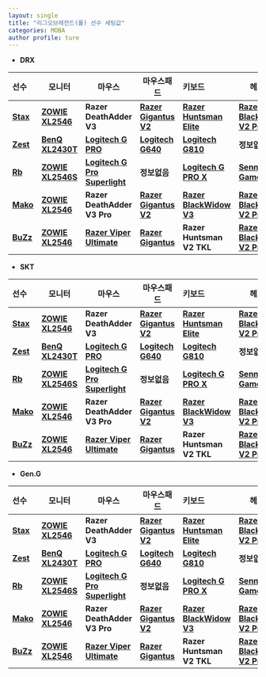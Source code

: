 ```yaml
---
layout: single
title: "리그오브레전드(롤) 선수 세팅값"
categories: MOBA
author profile: ture
---
```


* **DRX**

| 선수                                              | 모니터                                                       | 마우스                                                       | 마우스패드                                                   | 키보드                                                       | 헤드셋                                                       | 주사율 |
| :------------------------------------------------ | ------------------------------------------------------------ | ------------------------------------------------------------ | ------------------------------------------------------------ | :----------------------------------------------------------- | ------------------------------------------------------------ | ------ |
| **[Stax](https://prosettings.net/players/stax/)** | **[ZOWIE XL2546](https://links.liquipedia.net/ZowieXL2546)** | **Razer DeathAdder V3**                                      | **[Razer Gigantus V2](https://links.liquipedia.net/RazerGigantusv2)** | **[ Razer Huntsman Elite](https://links.liquipedia.net/RazerHuntsmanElite)** | **[ Razer BlackShark V2 Pro](https://links.liquipedia.net/RazerBlackSharkV2Pro)** | 240Hz  |
| **[Zest](https://prosettings.net/players/zest/)** | **[ BenQ XL2430T](https://links.liquipedia.net/ZowieXL2430T)** | **[Logitech G PRO](https://links.liquipedia.net/LogitechGProMouse)** | **[Logitech G640](https://links.liquipedia.net/LogitechG640)** | **[Logitech G810](https://links.liquipedia.net/LogitechG810)** | **정보없음**                                                 | 240Hz  |
| **[Rb](https://prosettings.net/players/rb/)**     | **[ZOWIE XL2546S](https://links.liquipedia.net/ZowieXL2546)** | **[Logitech G Pro Superlight](https://links.liquipedia.net/LogitechGPROXSUPERLIGHT)** | **정보없음**                                                 | **[ Logitech G PRO X](https://links.liquipedia.net/LogitechGPROXKeyboard)** | **[ Sennheiser Game Zero](https://links.liquipedia.net/SennheiserGameZero)** | 144Hz  |
| **[Mako](https://prosettings.net/players/mako/)** | **[ ZOWIE XL2546](https://links.liquipedia.net/ZowieXL2546)** | **Razer DeathAdder V3 Pro**                                  | **[Razer Gigantus V2](https://links.liquipedia.net/RazerGigantusv2)** | **[Razer BlackWidow V3](https://links.liquipedia.net/RazerBlackWidowV3)** | **[Razer BlackShark V2 Pro](https://links.liquipedia.net/RazerBlackSharkV2Pro)** | 240Hz  |
| **[BuZz](https://prosettings.net/players/BuZz/)** | **[ZOWIE XL2546](https://links.liquipedia.net/ZowieXL2546)** | **[ Razer Viper Ultimate](https://links.liquipedia.net/RazerViperUltimate)** | **[Razer Gigantus](https://links.liquipedia.net/RazerGigantus)** | **Razer Huntsman V2 TKL**                                    | **[ Razer BlackShark V2 Pro](https://links.liquipedia.net/RazerBlackSharkV2Pro)** | 240Hz  |

* **SKT**

| 선수                                              | 모니터                                                       | 마우스                                                       | 마우스패드                                                   | 키보드                                                       | 헤드셋                                                       | 주사율 |
| :------------------------------------------------ | ------------------------------------------------------------ | ------------------------------------------------------------ | ------------------------------------------------------------ | :----------------------------------------------------------- | ------------------------------------------------------------ | ------ |
| **[Stax](https://prosettings.net/players/stax/)** | **[ZOWIE XL2546](https://links.liquipedia.net/ZowieXL2546)** | **Razer DeathAdder V3**                                      | **[Razer Gigantus V2](https://links.liquipedia.net/RazerGigantusv2)** | **[ Razer Huntsman Elite](https://links.liquipedia.net/RazerHuntsmanElite)** | **[ Razer BlackShark V2 Pro](https://links.liquipedia.net/RazerBlackSharkV2Pro)** | 240Hz  |
| **[Zest](https://prosettings.net/players/zest/)** | **[ BenQ XL2430T](https://links.liquipedia.net/ZowieXL2430T)** | **[Logitech G PRO](https://links.liquipedia.net/LogitechGProMouse)** | **[Logitech G640](https://links.liquipedia.net/LogitechG640)** | **[Logitech G810](https://links.liquipedia.net/LogitechG810)** | **정보없음**                                                 | 240Hz  |
| **[Rb](https://prosettings.net/players/rb/)**     | **[ZOWIE XL2546S](https://links.liquipedia.net/ZowieXL2546)** | **[Logitech G Pro Superlight](https://links.liquipedia.net/LogitechGPROXSUPERLIGHT)** | **정보없음**                                                 | **[ Logitech G PRO X](https://links.liquipedia.net/LogitechGPROXKeyboard)** | **[ Sennheiser Game Zero](https://links.liquipedia.net/SennheiserGameZero)** | 144Hz  |
| **[Mako](https://prosettings.net/players/mako/)** | **[ ZOWIE XL2546](https://links.liquipedia.net/ZowieXL2546)** | **Razer DeathAdder V3 Pro**                                  | **[Razer Gigantus V2](https://links.liquipedia.net/RazerGigantusv2)** | **[Razer BlackWidow V3](https://links.liquipedia.net/RazerBlackWidowV3)** | **[Razer BlackShark V2 Pro](https://links.liquipedia.net/RazerBlackSharkV2Pro)** | 240Hz  |
| **[BuZz](https://prosettings.net/players/BuZz/)** | **[ZOWIE XL2546](https://links.liquipedia.net/ZowieXL2546)** | **[ Razer Viper Ultimate](https://links.liquipedia.net/RazerViperUltimate)** | **[Razer Gigantus](https://links.liquipedia.net/RazerGigantus)** | **Razer Huntsman V2 TKL**                                    | **[ Razer BlackShark V2 Pro](https://links.liquipedia.net/RazerBlackSharkV2Pro)** | 240Hz  |

* **Gen.G**

| 선수                                              | 모니터                                                       | 마우스                                                       | 마우스패드                                                   | 키보드                                                       | 헤드셋                                                       | 주사율 |
| :------------------------------------------------ | ------------------------------------------------------------ | ------------------------------------------------------------ | ------------------------------------------------------------ | :----------------------------------------------------------- | ------------------------------------------------------------ | ------ |
| **[Stax](https://prosettings.net/players/stax/)** | **[ZOWIE XL2546](https://links.liquipedia.net/ZowieXL2546)** | **Razer DeathAdder V3**                                      | **[Razer Gigantus V2](https://links.liquipedia.net/RazerGigantusv2)** | **[ Razer Huntsman Elite](https://links.liquipedia.net/RazerHuntsmanElite)** | **[ Razer BlackShark V2 Pro](https://links.liquipedia.net/RazerBlackSharkV2Pro)** | 240Hz  |
| **[Zest](https://prosettings.net/players/zest/)** | **[ BenQ XL2430T](https://links.liquipedia.net/ZowieXL2430T)** | **[Logitech G PRO](https://links.liquipedia.net/LogitechGProMouse)** | **[Logitech G640](https://links.liquipedia.net/LogitechG640)** | **[Logitech G810](https://links.liquipedia.net/LogitechG810)** | **정보없음**                                                 | 240Hz  |
| **[Rb](https://prosettings.net/players/rb/)**     | **[ZOWIE XL2546S](https://links.liquipedia.net/ZowieXL2546)** | **[Logitech G Pro Superlight](https://links.liquipedia.net/LogitechGPROXSUPERLIGHT)** | **정보없음**                                                 | **[ Logitech G PRO X](https://links.liquipedia.net/LogitechGPROXKeyboard)** | **[ Sennheiser Game Zero](https://links.liquipedia.net/SennheiserGameZero)** | 144Hz  |
| **[Mako](https://prosettings.net/players/mako/)** | **[ ZOWIE XL2546](https://links.liquipedia.net/ZowieXL2546)** | **Razer DeathAdder V3 Pro**                                  | **[Razer Gigantus V2](https://links.liquipedia.net/RazerGigantusv2)** | **[Razer BlackWidow V3](https://links.liquipedia.net/RazerBlackWidowV3)** | **[Razer BlackShark V2 Pro](https://links.liquipedia.net/RazerBlackSharkV2Pro)** | 240Hz  |
| **[BuZz](https://prosettings.net/players/BuZz/)** | **[ZOWIE XL2546](https://links.liquipedia.net/ZowieXL2546)** | **[ Razer Viper Ultimate](https://links.liquipedia.net/RazerViperUltimate)** | **[Razer Gigantus](https://links.liquipedia.net/RazerGigantus)** | **Razer Huntsman V2 TKL**                                    | **[ Razer BlackShark V2 Pro](https://links.liquipedia.net/RazerBlackSharkV2Pro)** | 240Hz  |
